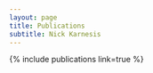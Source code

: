 ```yaml
---
layout: page
title: Publications
subtitle: Nick Karnesis
---
```


{% include publications link=true %}

